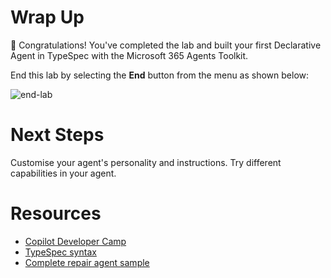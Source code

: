 # Wrap Up

🏁 Congratulations! You've completed the lab and built your first Declarative Agent in TypeSpec with the Microsoft 365 Agents Toolkit. 

End this lab by selecting the **End** button from the menu as shown below:

![end-lab](https://github.com/user-attachments/assets/898c8c93-49bb-42b2-863d-ad1d69443bce)


# Next Steps

Customise your agent's personality and instructions.
Try different capabilities in your agent.

# Resources

- [Copilot Developer Camp](https://aka.ms/copilotdevcamp)
- [TypeSpec syntax]( https://typespec.io/docs/getting-started/getting-started-rest/01-setup-basic-syntax/)
- [Complete repair agent sample](https://aka.ms/repair-agent)
